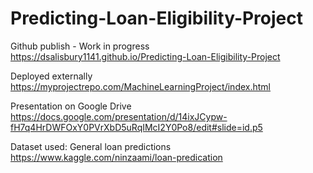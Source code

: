 # Predicting-Loan-Eligibility-Project

Github publish - Work in progress https://dsalisbury1141.github.io/Predicting-Loan-Eligibility-Project

<a>Deployed externally https://myprojectrepo.com/MachineLearningProject/index.html</a>

Presentation on Google Drive https://docs.google.com/presentation/d/14ixJCypw-fH7q4HrDWFOxY0PVrXbD5uRqIMcI2Y0Po8/edit#slide=id.p5

Dataset used:  General loan predictions
https://www.kaggle.com/ninzaami/loan-predication
<p>    </p>



